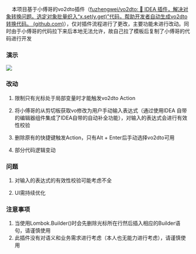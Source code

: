     本项目基于小傅哥的vo2dto插件（[fuzhengwei/vo2dto: 💱 IDEA 插件，解决对象转换问题。选定对象批量织入“x.set(y.get)”代码，帮助开发者自动生成vo2dto转换代码。 (github.com)](https://github.com/fuzhengwei/vo2dto)），仅对插件流程进行了更改，主要功能未进行改动。同时由于小傅哥的代码拉下来后本地无法允许，故自己拉了模板后复制了小傅哥的代码进行开发

### 演示

![](dist/2.gif)

### 改动

1. 限制只有光标处于局部变量时才能触发vo2dto Action

2. 将小傅哥的从剪切板获取vo修改为用户手动输入表达式（通过使用IDEA 自带的编辑器组件集成了IDEA自带的自动补全功能），对输入的表达式会进行有效性校验

3. 删除原有的快捷键触发Action，只有Alt + Enter后手动选择vo2dto可用

4. 部分代码逻辑变动

### 问题

1. 对输入的表达式的有效性校验可能考虑不全

2. UI需持续优化

### 注意事项

1. 当使用Lombok.Builder()时会先删除光标所在行然后插入相应的Builder语句，请谨慎使用
2. 此插件没有对语义和业务需求进行考虑（本人也无能力进行考虑），请谨慎使用
